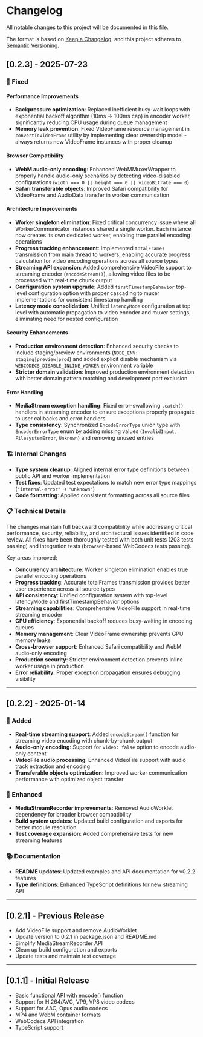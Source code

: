 # Changelog

All notable changes to this project will be documented in this file.

The format is based on [Keep a Changelog](https://keepachangelog.com/en/1.0.0/),
and this project adheres to [Semantic Versioning](https://semver.org/spec/v2.0.0.html).

## [0.2.3] - 2025-07-23

### 🔧 Fixed

#### Performance Improvements
- **Backpressure optimization**: Replaced inefficient busy-wait loops with exponential backoff algorithm (10ms → 100ms cap) in encoder worker, significantly reducing CPU usage during queue management
- **Memory leak prevention**: Fixed VideoFrame resource management in `convertToVideoFrame` utility by implementing clear ownership model - always returns new VideoFrame instances with proper cleanup

#### Browser Compatibility
- **WebM audio-only encoding**: Enhanced WebMMuxerWrapper to properly handle audio-only scenarios by detecting video-disabled configurations (`width === 0 || height === 0 || videoBitrate === 0`)
- **Safari transferable objects**: Improved Safari compatibility for VideoFrame and AudioData transfer in worker communication

#### Architecture Improvements
- **Worker singleton elimination**: Fixed critical concurrency issue where all WorkerCommunicator instances shared a single worker. Each instance now creates its own dedicated worker, enabling true parallel encoding operations
- **Progress tracking enhancement**: Implemented `totalFrames` transmission from main thread to workers, enabling accurate progress calculation for video encoding operations across all source types
- **Streaming API expansion**: Added comprehensive VideoFile support to streaming encoder (`encodeStream()`), allowing video files to be processed with real-time chunk output
- **Configuration system upgrade**: Added `firstTimestampBehavior` top-level configuration option with proper cascading to muxer implementations for consistent timestamp handling
- **Latency mode consolidation**: Unified `latencyMode` configuration at top level with automatic propagation to video encoder and muxer settings, eliminating need for nested configuration

#### Security Enhancements
- **Production environment detection**: Enhanced security checks to include staging/preview environments (`NODE_ENV: staging|preview|prod`) and added explicit disable mechanism via `WEBCODECS_DISABLE_INLINE_WORKER` environment variable
- **Stricter domain validation**: Improved production environment detection with better domain pattern matching and development port exclusion

#### Error Handling
- **MediaStream exception handling**: Fixed error-swallowing `.catch()` handlers in streaming encoder to ensure exceptions properly propagate to user callbacks and error handlers
- **Type consistency**: Synchronized `EncodeErrorType` union type with `EncoderErrorType` enum by adding missing values (`InvalidInput`, `FilesystemError`, `Unknown`) and removing unused entries

### 🏗️ Internal Changes
- **Type system cleanup**: Aligned internal error type definitions between public API and worker implementation
- **Test fixes**: Updated test expectations to match new error type mappings (`"internal-error"` → `"unknown"`)
- **Code formatting**: Applied consistent formatting across all source files

### 📋 Technical Details

The changes maintain full backward compatibility while addressing critical performance, security, reliability, and architectural issues identified in code review. All fixes have been thoroughly tested with both unit tests (203 tests passing) and integration tests (browser-based WebCodecs tests passing).

Key areas improved:

- **Concurrency architecture**: Worker singleton elimination enables true parallel encoding operations
- **Progress tracking**: Accurate totalFrames transmission provides better user experience across all source types  
- **API consistency**: Unified configuration system with top-level latencyMode and firstTimestampBehavior options
- **Streaming capabilities**: Comprehensive VideoFile support in real-time streaming encoder
- **CPU efficiency**: Exponential backoff reduces busy-waiting in encoding queues
- **Memory management**: Clear VideoFrame ownership prevents GPU memory leaks
- **Cross-browser support**: Enhanced Safari compatibility and WebM audio-only encoding
- **Production security**: Stricter environment detection prevents inline worker usage in production
- **Error reliability**: Proper exception propagation ensures debugging visibility

---

## [0.2.2] - 2025-01-14

### 🎉 Added

- **Real-time streaming support**: Added `encodeStream()` function for streaming video encoding with chunk-by-chunk output
- **Audio-only encoding**: Support for `video: false` option to encode audio-only content
- **VideoFile audio processing**: Enhanced VideoFile support with audio track extraction and encoding
- **Transferable objects optimization**: Improved worker communication performance with optimized object transfer

### 🔧 Enhanced

- **MediaStreamRecorder improvements**: Removed AudioWorklet dependency for broader browser compatibility
- **Build system updates**: Updated build configuration and exports for better module resolution
- **Test coverage expansion**: Added comprehensive tests for new streaming features

### 📚 Documentation

- **README updates**: Updated examples and API documentation for v0.2.2 features
- **Type definitions**: Enhanced TypeScript definitions for new streaming API

---

## [0.2.1] - Previous Release

- Add VideoFile support and remove AudioWorklet
- Update version to 0.2.1 in package.json and README.md
- Simplify MediaStreamRecorder API
- Clean up build configuration and exports
- Update tests and maintain test coverage

---

## [0.1.1] - Initial Release

- Basic functional API with encode() function
- Support for H.264/AVC, VP9, VP8 video codecs
- Support for AAC, Opus audio codecs  
- MP4 and WebM container formats
- WebCodecs API integration
- TypeScript support